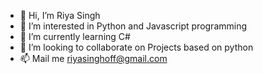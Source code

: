 - 👋 Hi, I’m Riya Singh
- 👀 I’m interested in Python and Javascript programming
- 🌱 I’m currently learning C#
- 💞️ I’m looking to collaborate on Projects based on python
- 📫 Mail me riyasinghoff@gmail.com

<!---
RiyaOfficial/RiyaOfficial is a ✨ special ✨ repository because its `README.md` (this file) appears on your GitHub profile.
You can click the Preview link to take a look at your changes.
--->
